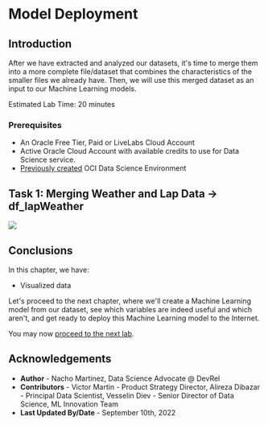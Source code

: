 # Model Deployment

## Introduction

After we have extracted and analyzed our datasets, it's time to merge them into a more complete file/dataset that combines the characteristics of the smaller files we already have. Then, we will use this merged dataset as an input to our Machine Learning models.

Estimated Lab Time: 20 minutes

### Prerequisites

* An Oracle Free Tier, Paid or LiveLabs Cloud Account
* Active Oracle Cloud Account with available credits to use for Data Science service.
* [Previously created](https://github.com/oracle-devrel/redbull-pit-strategy/blob/dev/hols/pitstrategy/infra/infra.md) OCI Data Science Environment


## Task 1: Merging Weather and Lap Data -> df_lapWeather


![](./images/task6_lag_features.png)


## Conclusions

In this chapter, we have:
- Visualized data

Let's proceed to the next chapter, where we'll create a Machine Learning model from our dataset, see which variables are indeed useful and which aren't, and get ready to deploy this Machine Learning model to the Internet.

You may now [proceed to the next lab](#next).


## Acknowledgements

* **Author** - Nacho Martinez, Data Science Advocate @ DevRel
* **Contributors** - Victor Martin - Product Strategy Director, Alireza Dibazar - Principal Data Scientist, Vesselin Diev - Senior Director of Data Science, ML Innovation Team
* **Last Updated By/Date** - September 10th, 2022
